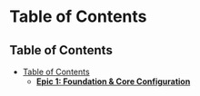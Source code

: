 # Table of Contents

## Table of Contents

- [Table of Contents](#table-of-contents)
  - [**Epic 1: Foundation & Core Configuration**](./epic-1-foundation-core-configuration.md)
